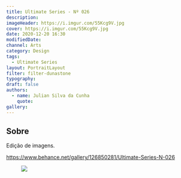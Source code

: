 ```yaml
---
title: Ultimate Series - Nº 026
description:
imageHeader: https://i.imgur.com/55Kcg9V.jpg
cover: https://i.imgur.com/55Kcg9V.jpg
date: 2020-12-20 16:30
modifiedDate:
channel: Arts
category: Design
tags:
  - Ultimate Series
layout: PortraitLayout
filter: filter-dunastone
typography:
draft: false
authors:
  - name: Julian Silva da Cunha
    quote:
gallery:
---
```


## Sobre

Edição de imagens.

https://www.behance.net/gallery/126850281/Ultimate-Series-N-026

<figure>
<img src="https://i.imgur.com/55Kcg9V.jpg" className="max-w-none mx-auto block"/>
</figure>
